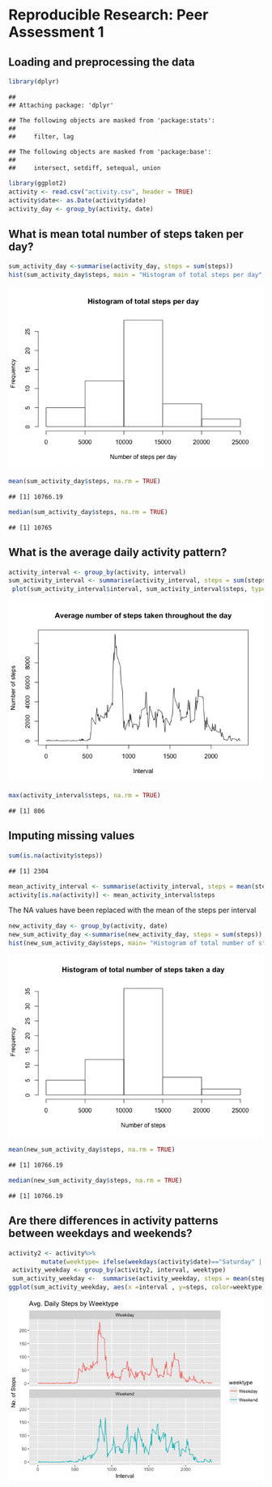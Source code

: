 # Reproducible Research: Peer Assessment 1


## Loading and preprocessing the data

```r
library(dplyr)
```

```
## 
## Attaching package: 'dplyr'
```

```
## The following objects are masked from 'package:stats':
## 
##     filter, lag
```

```
## The following objects are masked from 'package:base':
## 
##     intersect, setdiff, setequal, union
```

```r
library(ggplot2)
activity <- read.csv("activity.csv", header = TRUE)
activity$date<- as.Date(activity$date) 
activity_day <- group_by(activity, date)
```

## What is mean total number of steps taken per day?

```r
sum_activity_day <-summarise(activity_day, steps = sum(steps))
hist(sum_activity_day$steps, main = "Histogram of total steps per day", xlab = "Number of steps per day")
```

![](PA1_template_files/figure-html/unnamed-chunk-2-1.png)<!-- -->

```r
mean(sum_activity_day$steps, na.rm = TRUE)
```

```
## [1] 10766.19
```

```r
median(sum_activity_day$steps, na.rm = TRUE)
```

```
## [1] 10765
```

## What is the average daily activity pattern?

```r
activity_interval <- group_by(activity, interval)
sum_activity_interval <- summarise(activity_interval, steps = sum(steps,  na.rm = TRUE))
 plot(sum_activity_interval$interval, sum_activity_interval$steps, type = "l", xlab = "Interval", ylab= "Number of steps", main = "Average number of steps taken throughout the day")
```

![](PA1_template_files/figure-html/unnamed-chunk-3-1.png)<!-- -->

```r
max(activity_interval$steps, na.rm = TRUE)
```

```
## [1] 806
```

## Imputing missing values

```r
sum(is.na(activity$steps))
```

```
## [1] 2304
```

```r
mean_activity_interval <- summarise(activity_interval, steps = mean(steps, na.rm = TRUE))
activity[is.na(activity)] <- mean_activity_interval$steps
```
The NA values have been replaced with the mean of the steps per interval


```r
new_activity_day <- group_by(activity, date)
new_sum_activity_day <-summarise(new_activity_day, steps = sum(steps))
hist(new_sum_activity_day$steps, main= "Histogram of total number of steps taken a day", xlab ="Number of steps")
```

![](PA1_template_files/figure-html/unnamed-chunk-5-1.png)<!-- -->

```r
mean(new_sum_activity_day$steps, na.rm = TRUE)
```

```
## [1] 10766.19
```

```r
median(new_sum_activity_day$steps, na.rm = TRUE)
```

```
## [1] 10766.19
```

## Are there differences in activity patterns between weekdays and weekends?


```r
activity2 <- activity%>%
         mutate(weektype= ifelse(weekdays(activity$date)=="Saturday" | weekdays(activity$date)=="Sunday", "Weekend", "Weekday"))
 activity_weekday <- group_by(activity2, interval, weektype)
 sum_activity_weekday <-  summarise(activity_weekday, steps = mean(steps, na.rm=TRUE))
ggplot(sum_activity_weekday, aes(x =interval , y=steps, color=weektype)) +      geom_line() +  labs(title = "Avg. Daily Steps by Weektype", x = "Interval", y = "No. of Steps")+facet_wrap(~weektype, ncol = 1, nrow=2)
```

![](PA1_template_files/figure-html/unnamed-chunk-6-1.png)<!-- -->
